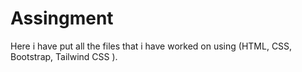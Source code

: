 # Assingment
Here i have put all the files that i have worked on using (HTML, CSS, Bootstrap, Tailwind CSS ).

